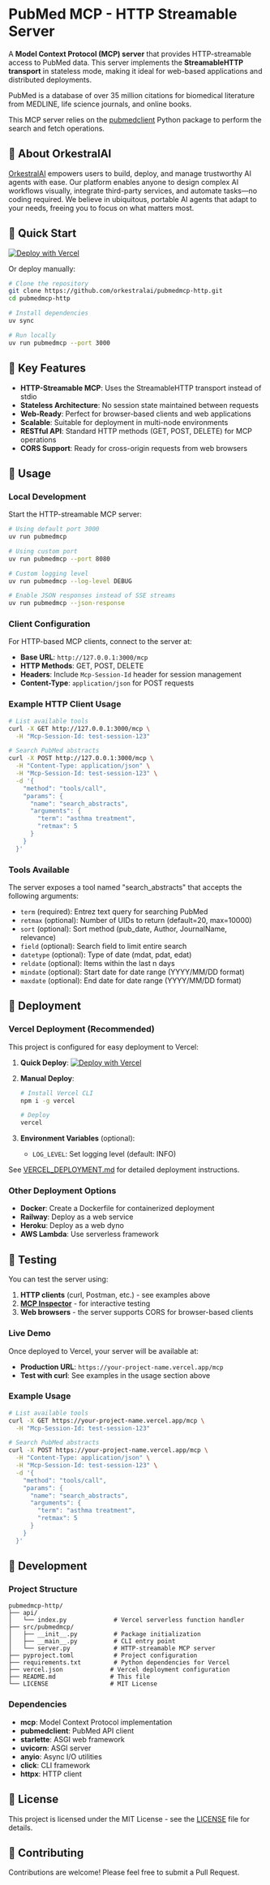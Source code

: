 # PubMed MCP - HTTP Streamable Server

A **Model Context Protocol (MCP) server** that provides HTTP-streamable access to PubMed data. This server implements the **StreamableHTTP transport** in stateless mode, making it ideal for web-based applications and distributed deployments.

PubMed is a database of over 35 million citations for biomedical literature from MEDLINE, life science journals, and online books.

This MCP server relies on the [pubmedclient](https://github.com/grll/pubmedclient) Python package to perform the search and fetch operations.

## 🏢 About OrkestralAI

[OrkestralAI](https://www.orkestralai.com) empowers users to build, deploy, and manage trustworthy AI agents with ease. Our platform enables anyone to design complex AI workflows visually, integrate third-party services, and automate tasks—no coding required. We believe in ubiquitous, portable AI agents that adapt to your needs, freeing you to focus on what matters most.

## 🚀 Quick Start

[![Deploy with Vercel](https://vercel.com/button)](https://vercel.com/new/clone?repository-url=https://github.com/orkestralai/pubmedmcp-http)

Or deploy manually:

```bash
# Clone the repository
git clone https://github.com/orkestralai/pubmedmcp-http.git
cd pubmedmcp-http

# Install dependencies
uv sync

# Run locally
uv run pubmedmcp --port 3000
```

## 🚀 Key Features

- **HTTP-Streamable MCP**: Uses the StreamableHTTP transport instead of stdio
- **Stateless Architecture**: No session state maintained between requests
- **Web-Ready**: Perfect for browser-based clients and web applications
- **Scalable**: Suitable for deployment in multi-node environments
- **RESTful API**: Standard HTTP methods (GET, POST, DELETE) for MCP operations
- **CORS Support**: Ready for cross-origin requests from web browsers

## 📖 Usage

### Local Development

Start the HTTP-streamable MCP server:

```bash
# Using default port 3000
uv run pubmedmcp

# Using custom port
uv run pubmedmcp --port 8080

# Custom logging level
uv run pubmedmcp --log-level DEBUG

# Enable JSON responses instead of SSE streams
uv run pubmedmcp --json-response
```

### Client Configuration

For HTTP-based MCP clients, connect to the server at:
- **Base URL**: `http://127.0.0.1:3000/mcp`
- **HTTP Methods**: GET, POST, DELETE
- **Headers**: Include `Mcp-Session-Id` header for session management
- **Content-Type**: `application/json` for POST requests

### Example HTTP Client Usage

```bash
# List available tools
curl -X GET http://127.0.0.1:3000/mcp \
  -H "Mcp-Session-Id: test-session-123"

# Search PubMed abstracts
curl -X POST http://127.0.0.1:3000/mcp \
  -H "Content-Type: application/json" \
  -H "Mcp-Session-Id: test-session-123" \
  -d '{
    "method": "tools/call",
    "params": {
      "name": "search_abstracts",
      "arguments": {
        "term": "asthma treatment",
        "retmax": 5
      }
    }
  }'
```

### Tools Available

The server exposes a tool named "search_abstracts" that accepts the following arguments:

- `term` (required): Entrez text query for searching PubMed
- `retmax` (optional): Number of UIDs to return (default=20, max=10000)
- `sort` (optional): Sort method (pub_date, Author, JournalName, relevance)
- `field` (optional): Search field to limit entire search
- `datetype` (optional): Type of date (mdat, pdat, edat)
- `reldate` (optional): Items within the last n days
- `mindate` (optional): Start date for date range (YYYY/MM/DD format)
- `maxdate` (optional): End date for date range (YYYY/MM/DD format)

## 🚀 Deployment

### Vercel Deployment (Recommended)

This project is configured for easy deployment to Vercel:

1. **Quick Deploy**: [![Deploy with Vercel](https://vercel.com/button)](https://vercel.com/new/clone?repository-url=https://github.com/orkestralai/pubmedmcp-http)

2. **Manual Deploy**:
   ```bash
   # Install Vercel CLI
   npm i -g vercel
   
   # Deploy
   vercel
   ```

3. **Environment Variables** (optional):
   - `LOG_LEVEL`: Set logging level (default: INFO)

See [VERCEL_DEPLOYMENT.md](VERCEL_DEPLOYMENT.md) for detailed deployment instructions.

### Other Deployment Options

- **Docker**: Create a Dockerfile for containerized deployment
- **Railway**: Deploy as a web service
- **Heroku**: Deploy as a web dyno
- **AWS Lambda**: Use serverless framework

## 🧪 Testing

You can test the server using:

1. **HTTP clients** (curl, Postman, etc.) - see examples above
2. **[MCP Inspector](https://github.com/modelcontextprotocol/inspector)** - for interactive testing
3. **Web browsers** - the server supports CORS for browser-based clients

### Live Demo

Once deployed to Vercel, your server will be available at:
- **Production URL**: `https://your-project-name.vercel.app/mcp`
- **Test with curl**: See examples in the usage section above

### Example Usage

```bash
# List available tools
curl -X GET https://your-project-name.vercel.app/mcp \
  -H "Mcp-Session-Id: test-session-123"

# Search PubMed abstracts
curl -X POST https://your-project-name.vercel.app/mcp \
  -H "Content-Type: application/json" \
  -H "Mcp-Session-Id: test-session-123" \
  -d '{
    "method": "tools/call",
    "params": {
      "name": "search_abstracts",
      "arguments": {
        "term": "asthma treatment",
        "retmax": 5
      }
    }
  }'
```

## 🔧 Development

### Project Structure

```
pubmedmcp-http/
├── api/
│   └── index.py             # Vercel serverless function handler
├── src/pubmedmcp/
│   ├── __init__.py          # Package initialization
│   ├── __main__.py          # CLI entry point
│   └── server.py            # HTTP-streamable MCP server
├── pyproject.toml           # Project configuration
├── requirements.txt         # Python dependencies for Vercel
├── vercel.json             # Vercel deployment configuration
├── README.md               # This file
└── LICENSE                 # MIT License
```

### Dependencies

- **mcp**: Model Context Protocol implementation
- **pubmedclient**: PubMed API client
- **starlette**: ASGI web framework
- **uvicorn**: ASGI server
- **anyio**: Async I/O utilities
- **click**: CLI framework
- **httpx**: HTTP client

## 📄 License

This project is licensed under the MIT License - see the [LICENSE](LICENSE) file for details.

## 🤝 Contributing

Contributions are welcome! Please feel free to submit a Pull Request.